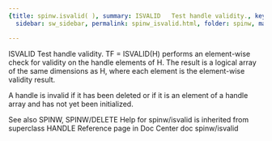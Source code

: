```yaml
---
{title: spinw.isvalid( ), summary: ISVALID   Test handle validity., keywords: sample,
  sidebar: sw_sidebar, permalink: spinw_isvalid.html, folder: spinw, mathjax: 'true'}

---
```

ISVALID   Test handle validity.
   TF = ISVALID(H) performs an element-wise check for validity on the 
   handle elements of H.  The result is a logical array of the same 
   dimensions as H, where each element is the element-wise validity 
   result.
 
   A handle is invalid if it has been deleted or if it is an element
   of a handle array and has not yet been initialized.
 
   See also SPINW, SPINW/DELETE
Help for spinw/isvalid is inherited from superclass HANDLE
   Reference page in Doc Center
      doc spinw/isvalid
